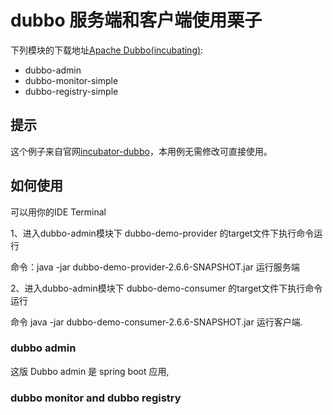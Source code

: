 # dubbo 服务端和客户端使用栗子
下列模块的下载地址[Apache Dubbo(incubating)](https://github.com/mlj007/dubbo-demo):

* dubbo-admin
* dubbo-monitor-simple
* dubbo-registry-simple


## 提示  

这个例子来自官网[incubator-dubbo](https://github.com/apache/incubator-dubbo)，本用例无需修改可直接使用。


## 如何使用

可以用你的IDE Terminal 

1、进入dubbo-admin模块下 dubbo-demo-provider 的target文件下执行命令运行

命令：java -jar dubbo-demo-provider-2.6.6-SNAPSHOT.jar 运行服务端 

2、进入dubbo-admin模块下 dubbo-demo-consumer 的target文件下执行命令运行

命令 java -jar dubbo-demo-consumer-2.6.6-SNAPSHOT.jar 运行客户端.

### dubbo admin

这版 Dubbo admin 是 spring boot 应用, 

### dubbo monitor and dubbo registry



